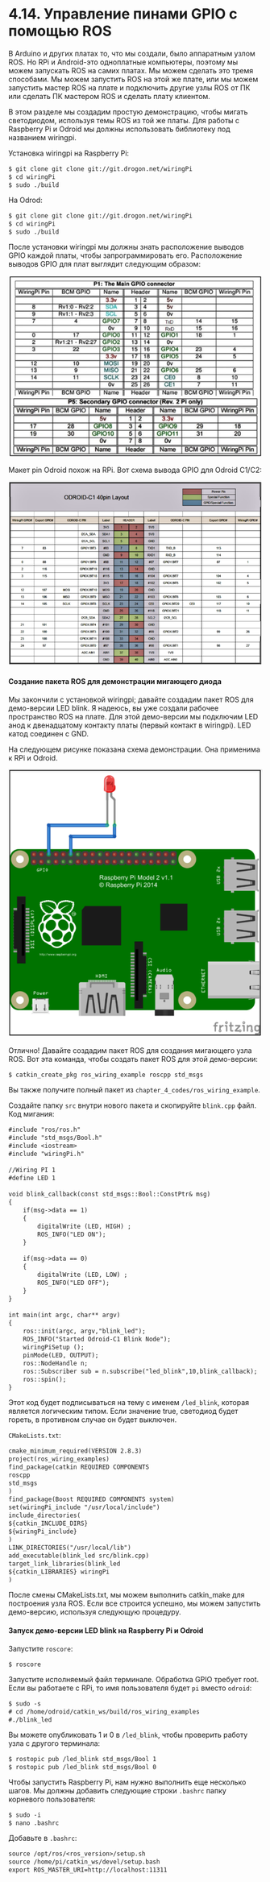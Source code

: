 # 4.14. Управление пинами GPIO с помощью ROS

В Arduino и других платах то, что мы создали, было аппаратным узлом ROS. Но RPi и Android-это одноплатные компьютеры, поэтому мы можем запускать ROS на самих платах. Мы можем сделать это тремя способами. Мы можем запустить ROS на этой же плате, или мы можем запустить мастер ROS на плате и подключить другие узлы ROS от ПК или сделать ПК мастером ROS и сделать плату клиентом.

В этом разделе мы создадим простую демонстрацию, чтобы мигать светодиодом, используя темы ROS из той же платы. Для работы с Raspberry Pi и Odroid мы должны использовать библиотеку под названием wiringpi.

Установка wiringpi на Raspberry Pi:

```text
$ git clone git clone git://git.drogon.net/wiringPi
$ cd wiringPi
$ sudo ./build
```

На Odrod:

```text
$ git clone git clone git://git.drogon.net/wiringPi
$ cd wiringPi
$ sudo ./build
```

После установки wiringpi мы должны знать расположение выводов GPIO каждой платы, чтобы запрограммировать его. Расположение выводов GPIO для плат выглядит следующим образом:

![](../.gitbook/assets/image%20%2820%29.png)

Макет pin Odroid похож на RPi. Вот схема вывода GPIO для Odroid C1/C2:

![](../.gitbook/assets/image%20%2816%29.png)

#### Создание пакета ROS для демонстрации мигающего диода

Мы закончили с установкой wiringpi; давайте создадим пакет ROS для демо-версии LED blink. Я надеюсь, вы уже создали рабочее пространство ROS на плате. Для этой демо-версии мы подключим LED анод к двенадцатому контакту платы \(первый контакт в wiringpi\). LED катод соединен с GND.

На следующем рисунке показана схема демонстрации. Она применима к RPi и Odroid.

![](../.gitbook/assets/image%20%2828%29.png)

Отлично! Давайте создадим пакет ROS для создания мигающего узла ROS. Вот эта команда, чтобы создать пакет ROS для этой демо-версии:

```text
$ catkin_create_pkg ros_wiring_example roscpp std_msgs
```

Вы также получите полный пакет из `chapter_4_codes/ros_wiring_example`.

Создайте папку `src` внутри нового пакета и скопируйте `blink.cpp` файл. Код мигания:

```text
#include "ros/ros.h"
#include "std_msgs/Bool.h"
#include <iostream>
#include "wiringPi.h"

//Wiring PI 1
#define LED 1

void blink_callback(const std_msgs::Bool::ConstPtr& msg)
{
    if(msg->data == 1)
    {
        digitalWrite (LED, HIGH) ;
        ROS_INFO("LED ON");
    }

    if(msg->data == 0)
    {
        digitalWrite (LED, LOW) ;
        ROS_INFO("LED OFF");
    }
}

int main(int argc, char** argv)
{
    ros::init(argc, argv,"blink_led");
    ROS_INFO("Started Odroid-C1 Blink Node");
    wiringPiSetup ();
    pinMode(LED, OUTPUT);
    ros::NodeHandle n;
    ros::Subscriber sub = n.subscribe("led_blink",10,blink_callback);
    ros::spin();
}
```

Этот код будет подписываться на тему с именем `/led_blink`, которая является логическим типом. Если значение true, светодиод будет гореть, в противном случае он будет выключен.

`CMakeLists.txt`:

```text
cmake_minimum_required(VERSION 2.8.3)
project(ros_wiring_examples)
find_package(catkin REQUIRED COMPONENTS
roscpp
std_msgs
)
find_package(Boost REQUIRED COMPONENTS system)
set(wiringPi_include "/usr/local/include")
include_directories(
${catkin_INCLUDE_DIRS}
${wiringPi_include}
)
LINK_DIRECTORIES("/usr/local/lib")
add_executable(blink_led src/blink.cpp)
target_link_libraries(blink_led
${catkin_LIBRARIES} wiringPi
)
```

После смены CMakeLists.txt, мы можем выполнить catkin\_make для построения узла ROS. Если все строится успешно, мы можем запустить демо-версию, используя следующую процедуру.

#### Запуск демо-версии LED blink на Raspberry Pi и Odroid

Запустите `roscore`:

```text
$ roscore
```

Запустите исполняемый файл терминале. Обработка GPIO требует root. Если вы работаете с RPi, то имя пользователя будет `pi` вместо `odroid`:

```text
$ sudo -s
# cd /home/odroid/catkin_ws/build/ros_wiring_examples
#./blink_led
```

Вы можете опубликовать 1 и 0 в `/led_blink`, чтобы проверить работу узла с другого терминала:

```text
$ rostopic pub /led_blink std_msgs/Bool 1
$ rostopic pub /led_blink std_msgs/Bool 0
```

Чтобы запустить Raspberry Pi, нам нужно выполнить еще несколько шагов. Мы должны добавить следующие строки `.bashrc` папку корневого пользователя:

```text
$ sudo -i
$ nano .bashrc
```

Добавьте в `.bashrc`:

```text
source /opt/ros/<ros_version>/setup.sh
source /home/pi/catkin_ws/devel/setup.bash
export ROS_MASTER_URI=http://localhost:11311
```

